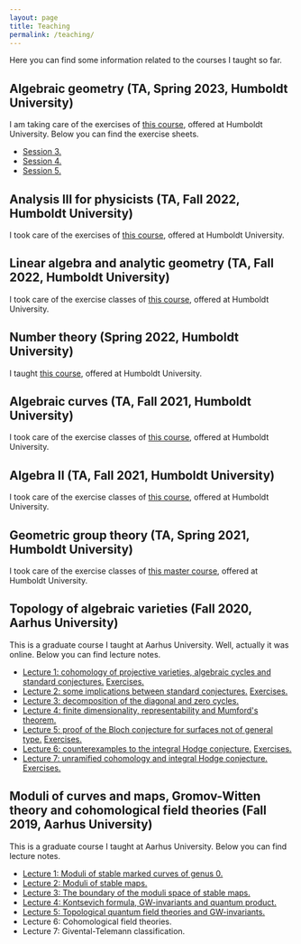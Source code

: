 ```yaml
---
layout: page
title: Teaching
permalink: /teaching/
---
```

Here you can find some information related to the courses I taught so far.

## Algebraic geometry (TA, Spring 2023, Humboldt University)

I am taking care of the exercises of [this course](http://www-irm.mathematik.hu-berlin.de/~farkas/teaching/alggeom23/index.html), offered at Humboldt University. Below you can find the exercise sheets.

- [Session 3.](AG23/AG_exercises_3.pdf)
- [Session 4.](AG23/AG_exercises_4.pdf)
- [Session 5.](AG23/AG_exercises_5.pdf)


## Analysis III for physicists (TA, Fall 2022, Humboldt University)

I took care of the exercises of [this course](https://agnes.hu-berlin.de/lupo/rds?state=verpublish&status=init&vmfile=no&publishid=199909&moduleCall=webInfo&publishConfFile=webInfo&publishSubDir=veranstaltung), offered at Humboldt University.

## Linear algebra and analytic geometry (TA, Fall 2022, Humboldt University)

I took care of the exercise classes of [this course](https://agnes.hu-berlin.de/lupo/rds?state=verpublish&status=init&vmfile=no&publishid=195050&moduleCall=webInfo&publishConfFile=webInfo&publishSubDir=veranstaltung), offered at Humboldt University.

## Number theory (Spring 2022, Humboldt University)

I taught [this course](https://agnes.hu-berlin.de/lupo/rds?state=verpublish&status=init&vmfile=no&publishid=188628&moduleCall=webInfo&publishConfFile=webInfo&publishSubDir=veranstaltung), offered at Humboldt University.

## Algebraic curves (TA, Fall 2021, Humboldt University)

I took care of the exercise classes of [this course](https://agnes.hu-berlin.de/lupo/rds?state=verpublish&status=init&vmfile=no&publishid=188756&moduleCall=webInfo&publishConfFile=webInfo&publishSubDir=veranstaltung), offered at Humboldt University.

## Algebra II (TA, Fall 2021, Humboldt University)

I took care of the exercise classes of [this course](https://agnes.hu-berlin.de/lupo/rds?state=verpublish&status=init&vmfile=no&moduleCall=webInfo&publishConfFile=webInfo&publishSubDir=veranstaltung&veranstaltung.veranstid=184618), offered at Humboldt University.

## Geometric group theory (TA, Spring 2021, Humboldt University)

I took care of the exercise classes of [this master course](https://agnes.hu-berlin.de/lupo/rds;jsessionid=699B1985270B9C4540D4CD852EFA4D77.detritus_reserve?state=verpublish&status=init&vmfile=no&moduleCall=webInfo&publishConfFile=webInfo&publishSubDir=veranstaltung&veranstaltung.veranstid=181414), offered at Humboldt University.

## Topology of algebraic varieties (Fall 2020, Aarhus University)

This is a graduate course I taught at Aarhus University. Well, actually it was online.
Below you can find lecture notes.

- [Lecture 1: cohomology of projective varieties, algebraic cycles and standard conjectures.](TopAlgVars/Lecture1.pdf) [Exercises.](TopAlgVars/Exercises1.pdf)
- [Lecture 2: some implications between standard conjectures.](TopAlgVars/Lecture2.pdf) [Exercises.](TopAlgVars/Exercises2.pdf)
- [Lecture 3: decomposition of the diagonal and zero cycles.](TopAlgVars/Lecture3.pdf)
- [Lecture 4: finite dimensionality, representability and Mumford's theorem.](TopAlgVars/Lecture4.pdf)
- [Lecture 5: proof of the Bloch conjecture for surfaces not of general type.](TopAlgVars/Lecture5.pdf) [Exercises.](TopAlgVars/Exercises5.pdf)
- [Lecture 6: counterexamples to the integral Hodge conjecture.](TopAlgVars/Lecture6.pdf) [Exercises.](TopAlgVars/Exercises6.pdf)
- [Lecture 7: unramified cohomology and integral Hodge conjecture.](TopAlgVars/Lecture7.pdf) [Exercises.](TopAlgVars/Exercises7.pdf)

## Moduli of curves and maps, Gromov-Witten theory and cohomological field theories (Fall 2019, Aarhus University)

This is a graduate course I taught at Aarhus University. Below you can find lecture notes.

- [Lecture 1: Moduli of stable marked curves of genus 0.](CohFT/Lecture1.pdf)
- [Lecture 2: Moduli of stable maps.](CohFT/Lecture2.pdf)
- [Lecture 3: The boundary of the moduli space of stable maps.](CohFT/Lecture3.pdf)
- [Lecture 4: Kontsevich formula, GW-invariants and quantum product.](CohFT/Lecture4.pdf)
- [Lecture 5: Topological quantum field theories and GW-invariants.](CohFT/Lecture5.pdf)
- Lecture 6: Cohomological field theories.
- Lecture 7: Givental-Telemann classification.

